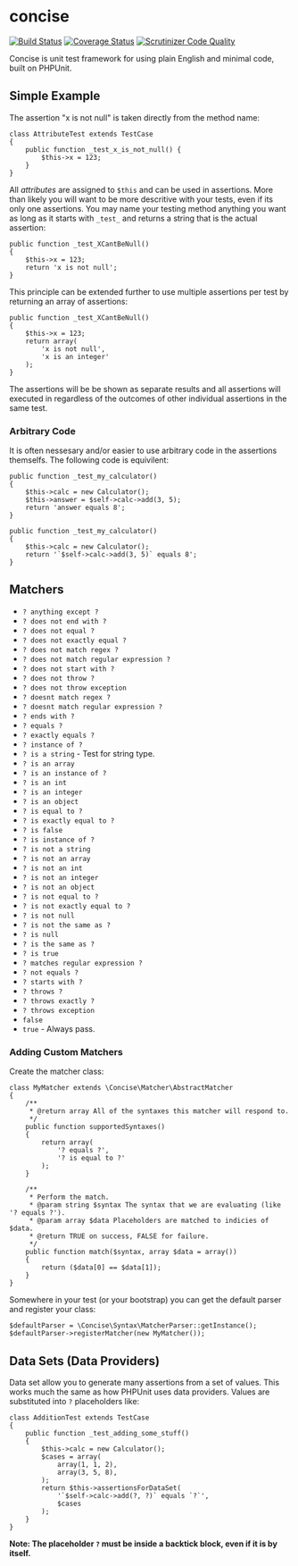 concise
=======

[![Build Status](https://travis-ci.org/elliotchance/concise.svg?branch=master)](https://travis-ci.org/elliotchance/concise) [![Coverage Status](https://img.shields.io/coveralls/elliotchance/concise.svg)](https://coveralls.io/r/elliotchance/concise?branch=master)
[![Scrutinizer Code Quality](https://scrutinizer-ci.com/g/elliotchance/concise/badges/quality-score.png?b=master)](https://scrutinizer-ci.com/g/elliotchance/concise/?branch=master)

Concise is unit test framework for using plain English and minimal code, built on PHPUnit.

Simple Example
--------------

The assertion "x is not null" is taken directly from the method name:

```
class AttributeTest extends TestCase
{
	public function _test_x_is_not_null() {
		$this->x = 123;
	}
}
```

All _attributes_ are assigned to `$this` and can be used in assertions. More than likely you will want to be more descritive with your tests, even if its only one assertions. You may name your testing method anything you want as long as it starts with `_test_` and returns a string that is the actual assertion:

```
public function _test_XCantBeNull()
{
	$this->x = 123;
	return 'x is not null';
}
```

This principle can be extended further to use multiple assertions per test by returning an array of assertions:

```
public function _test_XCantBeNull()
{
	$this->x = 123;
	return array(
		'x is not null',
		'x is an integer'
	);
}
```

The assertions will be be shown as separate results and all assertions will executed in regardless of the outcomes of other individual assertions in the same test.

### Arbitrary Code

It is often nessesary and/or easier to use arbitrary code in the assertions themselfs. The following code is equivilent:

```
public function _test_my_calculator()
{
	$this->calc = new Calculator();
	$this->answer = $self->calc->add(3, 5);
	return 'answer equals 8';
}
```

```
public function _test_my_calculator()
{
	$this->calc = new Calculator();
	return '`$self->calc->add(3, 5)` equals 8';
}
```

Matchers
--------

<!-- start matchers -->

* `? anything except ?`
* `? does not end with ?`
* `? does not equal ?`
* `? does not exactly equal ?`
* `? does not match regex ?`
* `? does not match regular expression ?`
* `? does not start with ?`
* `? does not throw ?`
* `? does not throw exception`
* `? doesnt match regex ?`
* `? doesnt match regular expression ?`
* `? ends with ?`
* `? equals ?`
* `? exactly equals ?`
* `? instance of ?`
* `? is a string` - Test for string type.
* `? is an array`
* `? is an instance of ?`
* `? is an int`
* `? is an integer`
* `? is an object`
* `? is equal to ?`
* `? is exactly equal to ?`
* `? is false`
* `? is instance of ?`
* `? is not a string`
* `? is not an array`
* `? is not an int`
* `? is not an integer`
* `? is not an object`
* `? is not equal to ?`
* `? is not exactly equal to ?`
* `? is not null`
* `? is not the same as ?`
* `? is null`
* `? is the same as ?`
* `? is true`
* `? matches regular expression ?`
* `? not equals ?`
* `? starts with ?`
* `? throws ?`
* `? throws exactly ?`
* `? throws exception`
* `false`
* `true` - Always pass.

<!-- end matchers -->

### Adding Custom Matchers

Create the matcher class:

```
class MyMatcher extends \Concise\Matcher\AbstractMatcher
{
	/**
	 * @return array All of the syntaxes this matcher will respond to.
	 */
	public function supportedSyntaxes()
	{
		return array(
			'? equals ?',
			'? is equal to ?'
		);
	}
	
	/**
	 * Perform the match.
	 * @param string $syntax The syntax that we are evaluating (like '? equals ?').
	 * @param array $data Placeholders are matched to indicies of $data.
	 * @return TRUE on success, FALSE for failure.
	 */
	public function match($syntax, array $data = array())
	{
		return ($data[0] == $data[1]);
	}
}
```

Somewhere in your test (or your bootstrap) you can get the default parser and register your class:

```
$defaultParser = \Concise\Syntax\MatcherParser::getInstance();
$defaultParser->registerMatcher(new MyMatcher());
```

Data Sets (Data Providers)
--------------------------

Data set allow you to generate many assertions from a set of values. This works much the same as how PHPUnit uses data providers. Values are substituted into `?` placeholders like:

```
class AdditionTest extends TestCase
{
	public function _test_adding_some_stuff()
	{
		$this->calc = new Calculator();
		$cases = array(
			array(1, 1, 2),
			array(3, 5, 8),
		);
		return $this->assertionsForDataSet(
		    '`$self->calc->add(?, ?)` equals `?`',
			$cases
		);
	}
}
```

**Note: The placeholder `?` must be inside a backtick block, even if it is by itself.**